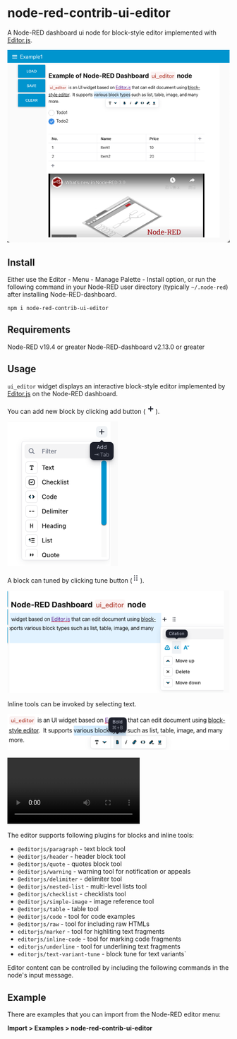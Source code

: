node-red-contrib-ui-editor
==========================

A Node-RED dashboard ui node for block-style editor implemented with [Editor.js](https://editorjs.io/).

![Example](figs/ui-editor.png)

## Install

Either use the Editor - Menu - Manage Palette - Install option, or run the following command in your Node-RED user directory (typically `~/.node-red`) after installing Node-RED-dashboard.

    npm i node-red-contrib-ui-editor

## Requirements
Node-RED v19.4 or greater
Node-RED-dashboard v2.13.0 or greater

## Usage

`ui_editor` widget displays an interactive block-style editor implemented by [Editor.js](https://editorjs.io/) on the Node-RED dashboard.

You can add new block by clicking add button (![add button](figs/button-add.png)).

![inline tool](figs/block-add.png)

A block can tuned by clicking tune button (![tune button](figs/button-tune.png)).

![inline tool](figs/block-tune.png)

Inline tools can be invoked by selecting text. 

![inline tool](figs/inline-tool.png)

![Demo](figs/demo.mp4)

The editor supports following plugins for blocks and inline tools:

- `@editorjs/paragraph` - text block tool
- `@editorjs/header` - header block tool
- `@editorjs/quote` - quotes block tool
- `@editorjs/warning` - warning tool for notification or appeals
- `@editorjs/delimiter` - delimiter tool
- `@editorjs/nested-list` - multi-level lists tool
- `@editorjs/checklist` - checklists tool
- `@editorjs/simple-image` - image reference tool
- `@editorjs/table` - table tool
- `@editorjs/code` - tool for code examples
- `@editorjs/raw` - tool for including raw HTMLs
- `editorjs/marker` - tool for highliting text fragments
- `editorjs/inline-code` - tool for marking code fragments
- `editorjs/underline` - tool for underlining text fragments
- `editorjs/text-variant-tune` - block tune for text variants`

Editor content can be controlled by including the following commands in the node's input message.



## Example

There are examples that you can import from the Node-RED editor menu:

**Import > Examples > node-red-contrib-ui-editor**
